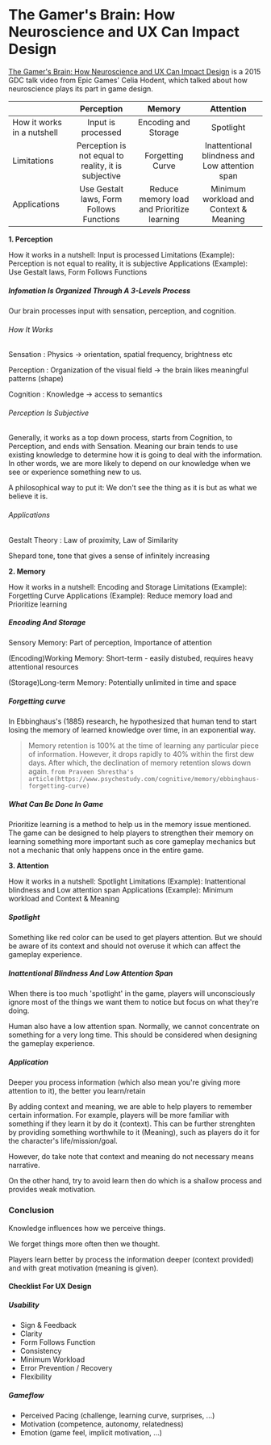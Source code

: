 # The Gamer's Brain: How Neuroscience and UX Can Impact Design
[The Gamer's Brain: How Neuroscience and UX Can Impact Design](https://www.youtube.com/watch?v=XIpDLa585ao) is a 2015 GDC talk video from Epic Games' Celia Hodent, which talked about how neuroscience plays its part in game design.

|                                  | Perception                       | Memory                                                 | Attention  |
| -------------------------------- |:-----------------------------------------------------:| :-----:| :-----:|
| How it works in a nutshell       | Input is processed                                    | Encoding and Storage                       | Spotlight                                      |
| Limitations                      | Perception is not equal to reality, it is subjective  | Forgetting Curve                            | Inattentional blindness and Low attention span |
| Applications                     | Use Gestalt laws, Form Follows Functions              | Reduce memory load and Prioritize learning | Minimum workload and Context & Meaning         |

**1. Perception**

How it works in a nutshell: Input is processed
Limitations (Example): Perception is not equal to reality, it is subjective
Applications (Example): Use Gestalt laws, Form Follows Functions

##### Infomation Is Organized Through A 3-Levels Process

Our brain processes input with sensation, perception, and cognition.

###### How It Works

Sensation : Physics -> orientation, spatial frequency, brightness etc

Perception : Organization of the visual field -> the brain likes meaningful patterns (shape)

Cognition : Knowledge -> access to semantics

###### Perception Is Subjective

Generally, it works as a top down process, starts from Cognition, to Perception, and ends with Sensation. Meaning our brain tends to use existing knowledge to determine how it is going to deal with the information. In other words, we are more likely to depend on our knowledge when we see or experience something new to us.

A philosophical way to put it: We don't see the thing as it is but as what we believe it is.

###### Applications

Gestalt Theory : Law of proximity, Law of Similarity

Shepard tone, tone that gives a sense of infinitely increasing

**2. Memory**

How it works in a nutshell: Encoding and Storage
Limitations (Example): Forgetting Curve
Applications (Example): Reduce memory load and Prioritize learning

##### Encoding And Storage

Sensory Memory: Part of perception, Importance of attention

(Encoding)Working Memory: Short-term - easily distubed, requires heavy attentional resources

(Storage)Long-term Memory: Potentially unlimited in time and space

##### Forgetting curve

In Ebbinghaus's (1885) research, he hypothesized that human tend to start losing the memory of learned knowledge over time, in an exponential way.
> Memory retention is 100% at the time of learning any particular piece of information. However, it drops rapidly to 40% within the first dew days. After which, the declination of memory retention slows down again. 
`from Praveen Shrestha's article(https://www.psychestudy.com/cognitive/memory/ebbinghaus-forgetting-curve)`

##### What Can Be Done In Game

Prioritize learning is a method to help us in the memory issue mentioned. The game can be designed to help players to strengthen their memory on learning something more important such as core gameplay mechanics but not a mechanic that only happens once in the entire game.

**3. Attention**

How it works in a nutshell: Spotlight
Limitations (Example): Inattentional blindness and Low attention span
Applications (Example): Minimum workload and Context & Meaning

##### Spotlight

Something like red color can be used to get players attention. But we should be aware of its context and should not overuse it which can affect the gameplay experience.

##### Inattentional Blindness And Low Attention Span

When there is too much 'spotlight' in the game, players will unconsciously ignore most of the things we want them to notice but focus on what they're doing.

Human also have a low attention span. Normally, we cannot concentrate on something for a very long time. This should be considered when designing the gameplay experience.

##### Application

Deeper you process information (which also mean you're giving more attention to it), the better you learn/retain

By adding context and meaning, we are able to help players to remember certain information. For example, players will be more familiar with something if they learn it by do it (context). This can be further strenghten by providing something worthwhile to it (Meaning), such as players do it for the character's life/mission/goal.

However, do take note that context and meaning do not necessary means narrative.

On the other hand, try to avoid learn then do which is a shallow process and provides weak motivation.

### Conclusion

Knowledge influences how we perceive things.

We forget things more often then we thought.

Players learn better by process the information deeper (context provided) and with great motivation (meaning is given).

#### Checklist For UX Design
##### Usability
- Sign & Feedback
- Clarity
- Form Follows Function
- Consistency
- Minimum Workload
- Error Prevention / Recovery
- Flexibility

##### Gameflow
- Perceived Pacing (challenge, learning curve, surprises, ...)
- Motivation (competence, autonomy, relatedness)
- Emotion (game feel, implicit motivation, ...)
